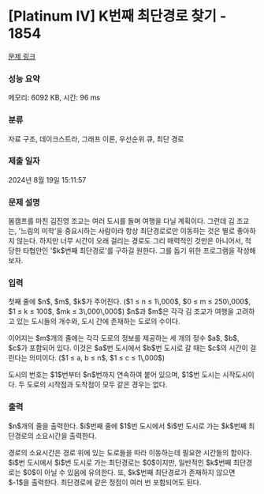 # [Platinum IV] K번째 최단경로 찾기 - 1854 

[문제 링크](https://www.acmicpc.net/problem/1854) 

### 성능 요약

메모리: 6092 KB, 시간: 96 ms

### 분류

자료 구조, 데이크스트라, 그래프 이론, 우선순위 큐, 최단 경로

### 제출 일자

2024년 8월 19일 15:11:57

### 문제 설명

<p>봄캠프를 마친 김진영 조교는 여러 도시를 돌며 여행을 다닐 계획이다. 그런데 김 조교는, '느림의 미학'을 중요시하는 사람이라 항상 최단경로로만 이동하는 것은 별로 좋아하지 않는다. 하지만 너무 시간이 오래 걸리는 경로도 그리 매력적인 것만은 아니어서, 적당한 타협안인 '$k$번째 최단경로'를 구하길 원한다. 그를 돕기 위한 프로그램을 작성해 보자.</p>

### 입력 

 <p>첫째 줄에 $n$, $m$, $k$가 주어진다. ($1 ≤ n ≤ 1\,000$, $0 ≤ m ≤ 250\,000$, $1 ≤ k ≤ 100$, $mk ≤ 3\,000\,000$) $n$과 $m$은 각각 김 조교가 여행을 고려하고 있는 도시들의 개수와, 도시 간에 존재하는 도로의 수이다.</p>

<p>이어지는 $m$개의 줄에는 각각 도로의 정보를 제공하는 세 개의 정수 $a$, $b$, $c$가 포함되어 있다. 이것은 $a$번 도시에서 $b$번 도시로 갈 때는 $c$의 시간이 걸린다는 의미이다. ($1 ≤ a, b ≤ n$, $1 ≤ c ≤ 1\,000$)</p>

<p>도시의 번호는 $1$번부터 $n$번까지 연속하여 붙어 있으며, $1$번 도시는 시작도시이다. 두 도로의 시작점과 도착점이 모두 같은 경우는 없다.</p>

### 출력 

 <p>$n$개의 줄을 출력한다. $i$번째 줄에 $1$번 도시에서 $i$번 도시로 가는 $k$번째 최단경로의 소요시간을 출력한다.</p>

<p>경로의 소요시간은 경로 위에 있는 도로들을 따라 이동하는데 필요한 시간들의 합이다. $i$번 도시에서 $i$번 도시로 가는 최단경로는 $0$이지만, 일반적인 $k$번째 최단경로는 $0$이 아닐 수 있음에 유의한다. 또, $k$번째 최단경로가 존재하지 않으면 $-1$을 출력한다. 최단경로에 같은 정점이 여러 번 포함되어도 된다.</p>

